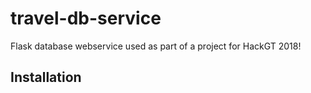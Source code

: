 # travel-db-service
Flask database webservice used as part of a project for HackGT 2018! 

## Installation

